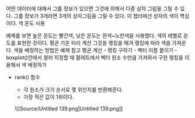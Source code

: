 어떤 데이터에 대해서 그룹 정보가 있으면 그것에 의해서 다중 상자 그림을 그릴 수 있다.
그룹 정보가 3개라면 3개의 상자그림을 그릴 수 있다.
이 챕터에선 상자의 색이 핵심이다.
색 온도 사용
  
예제를 보면 높은 온도는 빨간색, 낮은 온도는 흰색~노란색을 사용했다.
색의 레벨로 온도를 표현한 것이다.
평균 기온 미리 계산
그것을 랭킹을 매겨 랭킹에 따라 색을 가져온다.
색을 배정하는 방법은 예제 참고
평균 계산 - 랭킹 구하기 - 벡터 이름 붙이기 - boxplot()안에서 컬러 지정할 때 팔레트에서 벡터 원소 수만큼 가져와서 구한 랭킹을 이용해서 색 배정하기
  
- rank() 함수
    
    - 각 원소가 크기 순서로 몇 위인지를 반환해준다.
    - 가장 작은 값이 1위이다.
    
    ![[Source/Untitled 139.png|Untitled 139.png]]